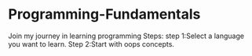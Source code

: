 # Programming-Fundamentals
Join my journey in learning programming
Steps:
step 1:Select a language you want to learn.
Step 2:Start with oops concepts.
